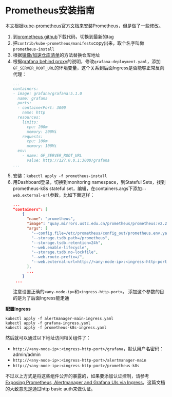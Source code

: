# Prometheus安装指南

本文根据[kube-prometheus官方文档][kube-prometheus]来安装Prometheus，但是做了一些修改。

1. 到[prometheus github][prometheus-github]下载代码，切换到最新的tag
1. 把`contrib/kube-prometheus/manifests`copy出来，取个名字叫做`prometheus-install`
1. 根据[镜像/加速仓库清单][mirrors.md]的方法替换仓库地址
1. 根据[grafana behind proxy][grafana-behind-proxy]的说明，修改`grafana-deployment.yaml`，添加`GF_SERVER_ROOT_URL`的环境变量，这个关系到后面Ingress是否能够正常反向代理：
   ```yaml
   ...
   containers:
   - image: grafana/grafana:5.1.0
     name: grafana
     ports:
     - containerPort: 3000
       name: http
     resources:
       limits:
         cpu: 200m
         memory: 200Mi
       requests:
         cpu: 100m
         memory: 100Mi
     env:
       - name: GF_SERVER_ROOT_URL
         value: http://127.0.0.1:3000/grafana
   ...
   ```
1. 安装：`kubectl apply -f prometheus-install`
1. 用Dashboard登录，切换到monitoring namespace，到Stateful Sets，找到prometheus-k8s stateful set，编辑，在containers.args下添加`--web.external-url`参数，比如下面这样：
   ```json
   ...
   "containers": [
       {
         "name": "prometheus",
         "image": "quay.mirrors.ustc.edu.cn/prometheus/prometheus:v2.2.1",
         "args": [
           "--config.file=/etc/prometheus/config_out/prometheus.env.yaml",
           "--storage.tsdb.path=/prometheus",
           "--storage.tsdb.retention=24h",
           "--web.enable-lifecycle",
           "--storage.tsdb.no-lockfile",
           "--web.route-prefix=/",
           "--web.external-url=http://<any-node-ip>:<ingress-http-port>/prometheus-k8s"
         ],
         ...
       }
    ...
   ```
   注意设置正确的`<any-node-ip>`和`<ingress-http-port>`。
   添加这个参数的目的是为了后面Ingress能走通

**配置Ingress**

```
kubectl apply -f alertmanager-main-ingress.yaml
kubectl apply -f grafana-ingress.yaml
kubectl apply -f prometheus-k8s-ingress.yaml
```

然后就可以通过以下地址访问相关组件了：

* `http://<any-node-ip>:<ingress-http-port>/grafana`，默认用户名密码：admin/admin
* `http://<any-node-ip>:<ingress-http-port>/alertmanager-main`
* `http://<any-node-ip>:<ingress-http-port>/prometheus-k8s`

不过以上方式是将这些组件公开的暴露的，如果要添加认证控制，请参考[Exposing Prometheus, Alertmanager and Grafana UIs via Ingress][exposing-prometheus]，这篇文档的大致意思是通过http basic auth来做认证。

[prometheus-github]: https://github.com/coreos/prometheus-operator
[kube-prometheus]: https://github.com/coreos/prometheus-operator/tree/master/contrib/kube-prometheus
[mirrors.md]: ../../installation-guide/mirrors.md
[exposing-prometheus]: https://github.com/coreos/prometheus-operator/blob/master/contrib/kube-prometheus/docs/exposing-prometheus-alertmanager-grafana-ingress.md
[grafana-behind-proxy]: http://docs.grafana.org/installation/behind_proxy/
